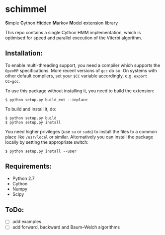 schimmel
========

**S**imple **C**ython **Hi**dden **M**arkov **M**odel **e**xtension **l**ibrary

This repo contains a single Cython HMM implementation, which is optimised for
speed and parallel execution of the Viterbi algorithm.

Installation:
-------------

To enable multi-threading support, you need a compiler which supports the
`OpenMP` specifications. More recent versions of `gcc` do so. On systems with
other default compilers, set your `$CC` variable accordingly, e.g.
`export CC=gcc`.

To use this package without installing it, you need to build the extension:

```
$ python setup.py build_ext --inplace
```

To build and install it, do:

```
$ python setup.py build
$ python setup.py install
```

You need higher privileges (use `su` or `sudo`) to install the files to a
common place like `/usr/local` or similar. Alternatively you can install the
package locally by setting the appropriate switch:

```
$ python setup.py install --user
```

Requirements:
-------------
* Python 2.7
* Cython
* Numpy
* Scipy

ToDo:
-----
- [ ] add examples
- [ ] add forward, backward and Baum–Welch algorithms
